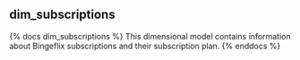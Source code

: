 ## dim_subscriptions
{% docs dim_subscriptions %}
This dimensional model contains information about Bingeflix subscriptions and their subscription plan.
{% enddocs %}